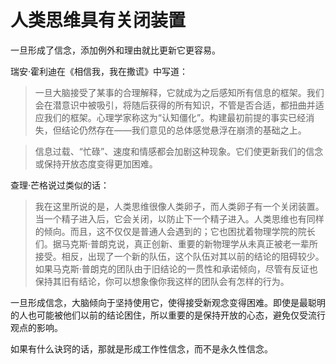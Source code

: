 # 人类思维具有关闭装置

一旦形成了信念，添加例外和理由就比更新它更容易。

瑞安·霍利迪在《相信我，我在撒谎》中写道：

> 一旦大脑接受了某事的合理解释，它就成为之后感知所有信息的框架。我们会在潜意识中被吸引，将随后获得的所有知识，不管是否合适，都扭曲并适应我们的框架。心理学家称这为“认知僵化”。构建最初前提的事实已经消失，但结论仍然存在——我们意见的总体感觉悬浮在崩溃的基础之上。

> 信息过载、“忙碌”、速度和情感都会加剧这种现象。它们使更新我们的信念或保持开放态度变得更加困难。

查理·芒格说过类似的话：

> 我在这里所说的是，人类思维很像人类卵子，而人类卵子有一个关闭装置。当一个精子进入后，它会关闭，以防止下一个精子进入。人类思维也有同样的倾向。而且，这不仅仅是普通人会遇到的；它也困扰着物理学院的院长们。据马克斯·普朗克说，真正创新、重要的新物理学从未真正被老一辈所接受。相反，出现了一个新的队伍，这个队伍对其以前的结论的阻碍较少。如果马克斯·普朗克的团队由于旧结论的一贯性和承诺倾向，尽管有反证也保持其旧有结论，你可以想象像你我这样的团队会有怎样的行为。

一旦形成信念，大脑倾向于坚持使用它，使得接受新观念变得困难。即使是最聪明的人也可能被他们以前的结论困住，所以重要的是保持开放的心态，避免仅受流行观点的影响。

如果有什么诀窍的话，那就是形成工作性信念，而不是永久性信念。